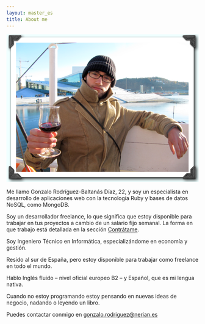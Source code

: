 ```yaml
---
layout: master_es
title: About me
---            
```


<div style='text-align: center'><img src='/images/avatar.png'/></div>

Me llamo Gonzalo Rodríguez-Baltanás Díaz, 22, y soy un especialista en desarrollo de aplicaciones web con la tecnología Ruby y bases de datos NoSQL, como MongoDB. 

Soy un desarrollador freelance, lo que significa que estoy disponible para trabajar en tus proyectos a cambio de un salario fijo semanal. La forma en que trabajo está detallada en la sección <a href='/hireme_es.html'>Contrátame</a>.                                             

Soy Ingeniero Técnico en Informática, especializándome en economía y gestión.

Resido al sur de España, pero estoy disponible para trabajar como freelance en todo el mundo.

Hablo Inglés fluido – nivel oficial europeo B2 – y Español, que es mi lengua nativa.

Cuando no estoy programando estoy pensando en nuevas ideas de negocio, nadando o leyendo un libro.

Puedes contactar conmigo en <a href="mailto:gonzalo.rodriguez@nerian.es">gonzalo.rodriguez@nerian.es</a>